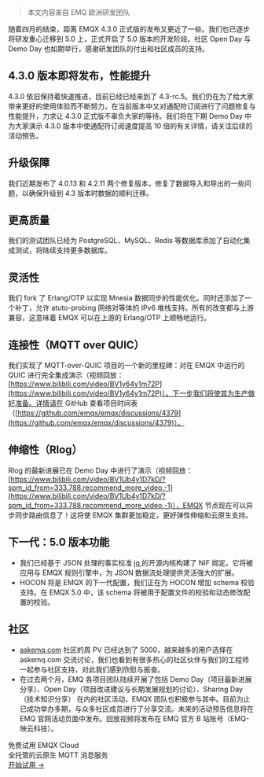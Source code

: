 > 本文内容来自 EMQ 欧洲研发团队

随着四月的结束，距离 EMQX 4.3.0 正式版的发布又更近了一些。我们也已逐步将研发重心迁移到 5.0 上，正式开启了 5.0 版本的开发阶段。社区 Open Day 与 Demo Day 也如期举行，感谢研发团队的付出和社区成员的支持。



## 4.3.0 版本即将发布，性能提升

4.3.0 依旧保持着快速推进，目前已经已经来到了 4.3-rc.5。我们仍在为了给大家带来更好的使用体验而不断努力，在当前版本中又对通配符订阅进行了问题修复与性能提升，力求让 4.3.0 正式版不辜负大家的等待。我们将在下期 Demo Day 中为大家演示 4.3.0 版本中使通配符订阅速度提高 10 倍的有关详情，请关注后续的活动预告。

## 升级保障

我们近期发布了 4.0.13 和 4.2.11 两个修复版本，修复了数据导入和导出的一些问题，以确保升级到 4.3 版本时数据的顺利迁移。

## 更高质量

我们的测试团队已经为 PostgreSQL、MySQL、Redis 等数据库添加了自动化集成测试，将陆续支持更多数据库。

## 灵活性

我们 fork 了 Erlang/OTP 以实现 Mnesia 数据同步的性能优化。同时还添加了一个补丁，允许 atuto-probing 网络对等体的 IPv6 堆栈支持。所有的改变都与上游兼容，这意味着 EMQX 可以在上游的 Erlang/OTP 上顺畅地运行。

## 连接性（MQTT over QUIC）

我们实现了 MQTT-over-QUIC 项目的一个新的里程碑：对在 EMQX 中运行的 QUIC 进行完全集成演示（视频回放：[https://www.bilibili.com/video/BV1y64y1m72P](https://www.bilibili.com/video/BV1y64y1m72P)）。下一步我们将使其为生产做好准备。详情请在 GitHub 查看项目时间表（[https://github.com/emqx/emqx/discussions/4379](https://github.com/emqx/emqx/discussions/4379)）。

## 伸缩性（Rlog）

Rlog 的最新进展已在 Demo Day 中进行了演示（视频回放：[https://www.bilibili.com/video/BV1Ub4y1D7kD/?spm_id_from=333.788.recommend_more_video.-1](https://www.bilibili.com/video/BV1Ub4y1D7kD/?spm_id_from=333.788.recommend_more_video.-1)），EMQX 节点现在可以异步同步路由信息了！这将使 EMQX 集群更加稳定，更好弹性伸缩和云原生支持。

## 下一代：5.0 版本功能

- 我们已经基于 JSON 处理的事实标准 [jq ](https://stedolan.github.io/jq/)的开源内核构建了 NIF 绑定。它将被应用与 EMQX 规则引擎中，为 JSON 数据流处理提供灵活强大的扩展。
- HOCON 将是 EMQX 的下一代配置，我们正在为 HOCON 增加 schema 校验支持。在 EMQX 5.0 中，该 schema 将被用于配置文件的校验和动态修改配置的校验。 



## 社区

- [askemq.com](https://askemq.com) 社区的周 PV 已经达到了 5000，越来越多的用户选择在 askemq.com 交流讨论，我们也看到有很多热心的社区伙伴与我们的工程师一起参与社区支持，对此我们感到欣慰与振奋。
- 在过去两个月，EMQ 各项目团队陆续开展了包括 Demo Day（项目最新进展分享）、Open Day（项目改进建议与长期发展规划的讨论）、Sharing Day（技术知识分享） 在内的社区活动，EMQX 团队也积极参与其中。目前为止已成功举办多期，与众多社区成员进行了分享交流。未来的活动预告信息将在 EMQ 官网活动页面中发布。回放视频将发布在 EMQ 官方 B 站账号（EMQ-映云科技）。


<section class="promotion">
    <div>
        免费试用 EMQX Cloud
        <div class="is-size-14 is-text-normal has-text-weight-normal">全托管的云原生 MQTT 消息服务</div>
    </div>
    <a href="https://accounts-zh.emqx.com/signup?continue=https://cloud.emqx.com/console/deployments/0?oper=new" class="button is-gradient px-5">开始试用 →</a >
</section>
